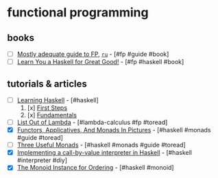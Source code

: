 # functional programming

## books

* [ ] [Mostly adequate guide to FP](https://legacy.gitbook.com/book/mostly-adequate/mostly-adequate-guide/details), [`ru`](https://github.com/MostlyAdequate/mostly-adequate-guide-ru) - [#fp #guide #book]
* [ ] [Learn You a Haskell for Great Good!](http://learnyouahaskell.com/chapters) - [#fp #haskell #book]

## tutorials & articles

* [ ] [Learning Haskell](http://learn.hfm.io/) - [#haskell]
  1.  [x] [First Steps](http://learn.hfm.io/first_steps.html)
  2.  [x] [Fundamentals](http://learn.hfm.io/fundamentals.html)
* [ ] [List Out of Lambda](http://stevelosh.com/blog/2013/03/list-out-of-lambda/) - [#lambda-calculus #fp #toread]
* [x] [Functors, Applicatives, And Monads In Pictures](http://adit.io/posts/2013-04-17-functors,_applicatives,_and_monads_in_pictures.html) - [#haskell #monads #guide #toread]
* [ ] [Three Useful Monads](http://adit.io/posts/2013-06-10-three-useful-monads.html) - [#haskell #monads #guide #toread]
* [x] [Implementing a call-by-value interpreter in Haskell](https://kseo.github.io/posts/2017-01-05-implementing-a-call-by-value-interpreter-in-haskell.html) - [#haskell #interpreter #diy]
* [x] [The Monoid Instance for Ordering](http://brandon.si/code/the-monoid-instance-for-ordering/) - [#haskell #monoid]
